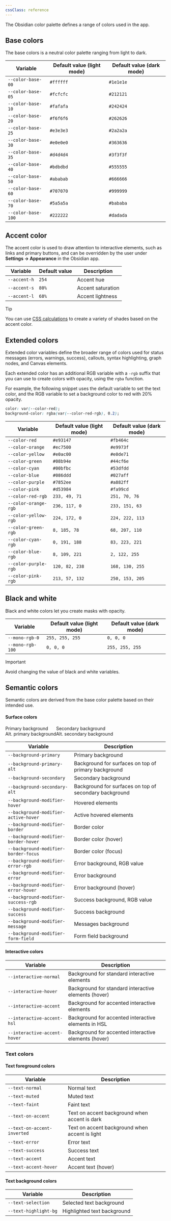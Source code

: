 ```yaml
---
cssClass: reference
---
```


The Obsidian color palette defines a range of colors used in the app.

## Base colors

The base colors is a neutral color palette ranging from light to dark.

| Variable           | Default value (light mode) | Default value (dark mode) |
| ------------------ | -------------------------- | ------------------------- |
| `--color-base-00`  | `#ffffff`                  | `#1e1e1e`                 |
| `--color-base-05`  | `#fcfcfc`                  | `#212121`                 |
| `--color-base-10`  | `#fafafa`                  | `#242424`                 |
| `--color-base-20`  | `#f6f6f6`                  | `#262626`                 |
| `--color-base-25`  | `#e3e3e3`                  | `#2a2a2a`                 |
| `--color-base-30`  | `#e0e0e0`                  | `#363636`                 |
| `--color-base-35`  | `#d4d4d4`                  | `#3f3f3f`                 |
| `--color-base-40`  | `#bdbdbd`                  | `#555555`                 |
| `--color-base-50`  | `#ababab`                  | `#666666`                 |
| `--color-base-60`  | `#707070`                  | `#999999`                 |
| `--color-base-70`  | `#5a5a5a`                  | `#bababa`                 |
| `--color-base-100` | `#222222`                  | `#dadada`                 |

## Accent color

The accent color is used to draw attention to interactive elements, such as links and primary buttons, and can be overridden by the user under **Settings → Appearance** in the Obsidian app.

| Variable     | Default value | Description       |
| ------------ | ------------- | ----------------- |
| `--accent-h` | `254`           | Accent hue        |
| `--accent-s` | `80%`           | Accent saturation |
| `--accent-l` | `68%`           | Accent lightness  |

> [!tip]
> You can use [CSS calculations](https://developer.mozilla.org/en-US/docs/Web/CSS/calc) to create a variety of shades based on the accent color.

## Extended colors

Extended color variables define the broader range of colors used for status messages (errors, warnings, success), callouts, syntax highlighting, graph nodes, and Canvas elements.

Each extended color has an additional RGB variable with a `-rgb` suffix that you can use to create colors with opacity, using the `rgba` function.

For example, the following snippet uses the default variable to set the text color, and the RGB variable to set a background color to red with 20% opacity.

```css
color: var(--color-red);
background-color: rgba(var(--color-red-rgb), 0.2);
```

| Variable             | Default value (light mode) | Default value (dark mode) |
| -------------------- | -------------------------- | ------------------------- |
| `--color-red`        | `#e93147`                  | `#fb464c`                 |
| `--color-orange`     | `#ec7500`                  | `#e9973f`                 |
| `--color-yellow`     | `#e0ac00`                  | `#e0de71`                 |
| `--color-green`      | `#08b94e`                  | `#44cf6e`                 |
| `--color-cyan`       | `#00bfbc`                  | `#53dfdd`                 |
| `--color-blue`       | `#086ddd`                  | `#027aff`                 |
| `--color-purple`     | `#7852ee`                  | `#a882ff`                 |
| `--color-pink`       | `#d53984`                  | `#fa99cd`                 |
| `--color-red-rgb`    | `233, 49, 71`              | `251, 70, 76`             |
| `--color-orange-rgb` | `236, 117, 0`              | `233, 151, 63`            |
| `--color-yellow-rgb` | `224, 172, 0`              | `224, 222, 113`           |
| `--color-green-rgb`  | `8, 185, 78`               | `68, 207, 110`            |
| `--color-cyan-rgb`   | `0, 191, 188`              | `83, 223, 221`            |
| `--color-blue-rgb`   | `8, 109, 221`              | `2, 122, 255`             |
| `--color-purple-rgb` | `120, 82, 238`             | `168, 130, 255`           |
| `--color-pink-rgb`   | `213, 57, 132`             | `250, 153, 205`           |

## Black and white

Black and white colors let you create masks with opacity.

| Variable         | Default value (light mode) | Default value (dark mode) |
| ---------------- | -------------------------- | ------------------------- |
| `--mono-rgb-0`   | `255, 255, 255`            | `0, 0, 0`                 |
| `--mono-rgb-100` | `0, 0, 0`                  | `255, 255, 255`           |

> [!important]
> Avoid changing the value of black and white variables.

## Semantic colors

Semantic colors are derived from the base color palette based on their intended use.

#### Surface colors

<div style="display: flex; gap: var(--size-4-4)">
  <div style="background-color: var(--background-primary); padding: var(--size-4-4); border: 1px solid var(--background-modifier-border)">Primary background
  <div style="background-color: var(--background-primary-alt); padding: var(--size-4-4); margin-top: var(--size-4-4)">Alt. primary background</div>
  </div>
  <div style="background-color: var(--background-secondary); padding: var(--size-4-4); border: 1px solid var(--background-modifier-border)">Secondary background
  <div style="background-color: var(--background-secondary-alt); padding: var(--size-4-4); margin-top: var(--size-4-4)">Alt. secondary background</div></div>
</div>

| Variable                             | Description                   |
| ------------------------------------ | ----------------------------- |
| `--background-primary`               | Primary background            |
| `--background-primary-alt`           | Background for surfaces on top of primary background         |
| `--background-secondary`             | Secondary background          |
| `--background-secondary-alt`           | Background for surfaces on top of secondary background         |
| `--background-modifier-hover`        | Hovered elements              |
| `--background-modifier-active-hover` | Active hovered elements       |
| `--background-modifier-border`       | Border color                  |
| `--background-modifier-border-hover` | Border color (hover)        |
| `--background-modifier-border-focus` | Border color (focus)        |
| `--background-modifier-error-rgb`    | Error background, RGB value   |
| `--background-modifier-error`        | Error background              |
| `--background-modifier-error-hover`  | Error background (hover)    |
| `--background-modifier-success-rgb`  | Success background, RGB value |
| `--background-modifier-success`      | Success background            |
| `--background-modifier-message`      | Messages background           |
| `--background-modifier-form-field`   | Form field background         |

#### Interactive colors

| Variable                     | Description                                             |
| ---------------------------- | ------------------------------------------------------- |
| `--interactive-normal`       | Background for standard interactive elements            |
| `--interactive-hover`        | Background for standard interactive elements (hover)    |
| `--interactive-accent`       | Background for accented interactive elements            |
| `--interactive-accent-hsl`   | Background for accented interactive elements in HSL |
| `--interactive-accent-hover` | Background for accented interactive elements (hover)    |

### Text colors

#### Text foreground colors

| Variable                    | Description                                    |
| --------------------------- | ---------------------------------------------- |
| `--text-normal`             | Normal text                                    |
| `--text-muted`              | Muted text                                     |
| `--text-faint`              | Faint text                                     |
| `--text-on-accent`          | Text on accent background when accent is dark  |
| `--text-on-accent-inverted` | Text on accent background when accent is light |
| `--text-error`              | Error text                                     |
| `--text-success`            | Success text                                   |
| `--text-accent`             | Accent text                                    |
| `--text-accent-hover`       | Accent text (hover)                            |

#### Text background colors

| Variable              | Description                 |
| --------------------- | --------------------------- |
| `--text-selection`    | Selected text background    |
| `--text-highlight-bg` | Highlighted text background |

